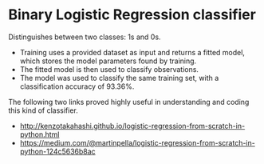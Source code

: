 # Binary Logistic Regression classifier

Distinguishes between two classes: 1s and 0s.

- Training uses a provided dataset as input and returns a fitted model, which stores the model parameters found by training.
- The fitted model is then used to classify observations.
- The model was used to classify the same training set, with a classification accuracy of 93.36%.

The following two links proved highly useful in understanding and coding this kind of classifier.

- http://kenzotakahashi.github.io/logistic-regression-from-scratch-in-python.html
- https://medium.com/@martinpella/logistic-regression-from-scratch-in-python-124c5636b8ac
